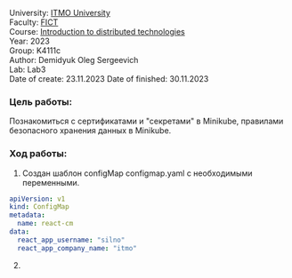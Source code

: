 University: [ITMO University](https://itmo.ru/ru/)  
Faculty: [FICT](https://fict.itmo.ru)    
Course: [Introduction to distributed technologies](https://github.com/itmo-ict-faculty/introduction-to-distributed-technologies)     
Year: 2023  
Group: K4111c  
Author: Demidyuk Oleg Sergeevich  
Lab: Lab3  
Date of create: 23.11.2023 
Date of finished: 30.11.2023

### Цель работы:

Познакомиться с сертификатами и "секретами" в Minikube, правилами безопасного хранения данных в Minikube.

### Ход работы:

1. Создан шаблон configMap configmap.yaml с необходимыми переменными.

```yaml
apiVersion: v1
kind: ConfigMap
metadata:
  name: react-cm
data:
  react_app_username: "silno"
  react_app_company_name: "itmo"
```

2.

